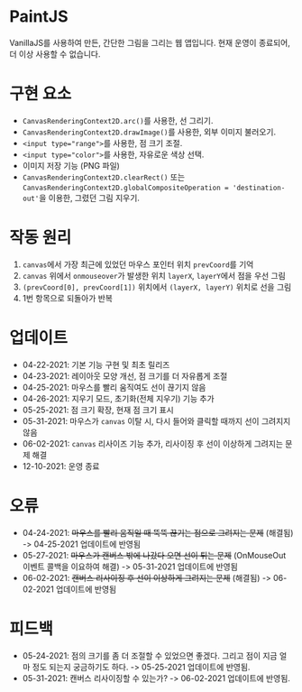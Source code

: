 # PaintJS
VanillaJS를 사용하여 만든, 간단한 그림을 그리는 웹 앱입니다. 현재 운영이 종료되어, 더 이상 사용할 수 없습니다.

# 구현 요소
- `CanvasRenderingContext2D.arc()`를 사용한, 선 그리기.
- `CanvasRenderingContext2D.drawImage()`를 사용한, 외부 이미지 불러오기.
- `<input type="range">`를 사용한, 점 크기 조절.
- `<input type="color">`를 사용한, 자유로운 색상 선택.
- 이미지 저장 기능 (PNG 파일)
- `CanvasRenderingContext2D.clearRect()` 또는 `CanvasRenderingContext2D.globalCompositeOperation = 'destination-out'`을 이용한, 그렸던 그림 지우기.

# 작동 원리
1. `canvas`에서 가장 최근에 있었던 마우스 포인터 위치 `prevCoord`를 기억
2. `canvas` 위에서 `onmouseover`가 발생한 위치 `layerX`, `layerY`에서 점을 우선 그림
3. `(prevCoord[0], prevCoord[1])` 위치에서 `(layerX, layerY)` 위치로 선을 그림
4. 1번 항목으로 되돌아가 반복

# 업데이트
- 04-22-2021: 기본 기능 구현 및 최초 릴리즈
- 04-23-2021: 레이아웃 모양 개선, 점 크기를 더 자유롭게 조절
- 04-25-2021: 마우스를 빨리 움직여도 선이 끊기지 않음
- 04-26-2021: 지우기 모드, 초기화(전체 지우기) 기능 추가
- 05-25-2021: 점 크기 확장, 현재 점 크기 표시
- 05-31-2021: 마우스가 `canvas` 이탈 시, 다시 들어와 클릭할 때까지 선이 그려지지 않음
- 06-02-2021: `canvas` 리사이즈 기능 추가, 리사이징 후 선이 이상하게 그려지는 문제 해결
- 12-10-2021: 운영 종료

# 오류
- 04-24-2021: ~~마우스를 빨리 움직일 때 뚝뚝 끊기는 점으로 그려지는 문제~~ (해결됨) -> 04-25-2021 업데이트에 반영됨
- 05-27-2021: ~~마우스가 캔버스 밖에 나갔다 오면 선이 튀는 문제~~ (OnMouseOut 이벤트 콜백을 이요하여 해결) -> 05-31-2021 업데이트에 반영됨
- 06-02-2021: ~~캔버스 리사이징 후 선이 이상하게 그려지는 문제~~ (해결됨) -> 06-02-2021 업데이트에 반영됨

# 피드백
- 05-24-2021: 점의 크기를 좀 더 조절할 수 있었으면 좋겠다. 그리고 점이 지금 얼마 정도 되는지 궁금하기도 하다. -> 05-25-2021 업데이트에 반영됨.
- 05-31-2021: 캔버스 리사이징할 수 있는가? -> 06-02-2021 업데이트에 반영됨.